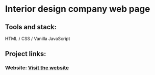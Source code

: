 # Interior design company web page

## Tools and stack:
HTML / CSS / Vanilla JavaScript

## Project links:
### Website: [Visit the website](https://landing-project-five.vercel.app)

